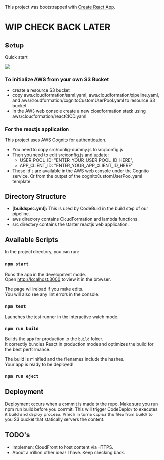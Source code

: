 This project was bootstrapped with [Create React App](https://github.com/facebookincubator/create-react-app).

# WIP CHECK BACK LATER

## Setup
Quick start

[<img src="https://s3.amazonaws.com/cloudformation-examples/cloudformation-launch-stack.png">](https://console.aws.amazon.com/cloudformation/home?region=us-east-1#/stacks/new?stackName=ReactPipeline=https://s3.amazonaws.com/hayes-lambda/reactCICD.yaml)

### To initialize AWS from your own S3 Bucket
- create a resource S3 bucket
- copy aws/cloudformation/saml.yaml, aws/cloudformation/pipeline.yaml, and aws/cloudformation/cognitoCustomUserPool.yaml to resource S3 bucket
- In the AWS web console create a new cloudformation stack using aws/cloudformation/reactCICD.yaml

### For the reactjs application
This project uses AWS Cognito for authentication.
- You need to copy src/config-dummy.js to src/config.js
- Then you need to edit src/config.js and update:
  - USER_POOL_ID: "ENTER_YOUR_USER_POOL_ID_HERE",
  - APP_CLIENT_ID: "ENTER_YOUR_APP_CLIENT_ID_HERE"
- These id's are available in the AWS web console under the Cognito service.
Or from the output of the cognitoCustomUserPool.yaml template.

## Directory Structure

- **[buildspec.yml]:** This is used by CodeBuild in the build step of our pipeline.
- aws directory contains CloudFormation and lambda functions.
- src directory contains the starter reactjs web application.

## Available Scripts

In the project directory, you can run:

### `npm start`

Runs the app in the development mode.<br>
Open [http://localhost:3000](http://localhost:3000) to view it in the browser.

The page will reload if you make edits.<br>
You will also see any lint errors in the console.

### `npm test`

Launches the test runner in the interactive watch mode.<br>

### `npm run build`

Builds the app for production to the `build` folder.<br>
It correctly bundles React in production mode and optimizes the build for the best performance.

The build is minified and the filenames include the hashes.<br>
Your app is ready to be deployed!

### `npm run eject`

## Deployment

Deployment occurs when a commit is made to the repo. Make sure you run npm run build before you commit.
This will trigger CodeDeploy to executes it build and deploy process. Which in turns copies the files from build/ to you S3 bucket that statically servers the content.

## TODO's

- Implement CloudFront to host content via HTTPS.
- About a million other ideas I have. Keep checking back.
